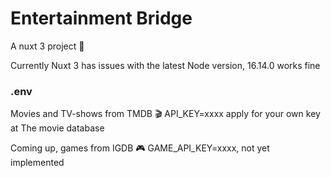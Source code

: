# Entertainment Bridge

A nuxt 3 project 🚀

Currently Nuxt 3 has issues with the latest Node version, 16.14.0 works fine

### .env

Movies and TV-shows from TMDB 🎬
API_KEY=xxxx
apply for your own key at The movie database

Coming up, games from IGDB 🎮
GAME_API_KEY=xxxx, not yet implemented
